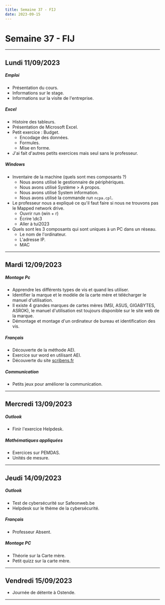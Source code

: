 ```yaml
---
title: Semaine 37 - FIJ
date: 2023-09-15
---
```

# Semaine 37 - FIJ
---
## Lundi 11/09/2023
##### Emploi
- Présentation du cours.
- Informations sur le stage.
- Informations sur la visite de l'entreprise.
##### Excel
- Histoire des tableurs.
- Présentation de Microsoft Excel.
- Petit exercice : Budget.
	- Encodage des données.
	- Formules.
	- Mise en forme.
- J'ai fait d'autres petits exercices mais seul sans le professeur.
##### Windows
- Inventaire de la machine (quels sont mes composants ?)
	- Nous avons utilisé le gestionnaire de périphériques.
	- Nous avons utilisé Système > A propos.
	- Nous avons utilisé System information.
	- Nous avons utilisé la commande run `ncpa.cpl`.
- Le professeur nous a expliqué ce qu'il faut faire si nous ne trouvons pas le Mapped network drive.
	- Ouvrir run (win + r)
	- Écrire \dc3 
	- Aller à tui2023
- Quels sont les 3 composants qui sont uniques à un PC dans un réseau.
	- Le nom de l'ordinateur.
	- L'adresse IP.
	- MAC
	
---
## Mardi 12/09/2023
##### Montage Pc
- Apprendre les différents types de vis et quand les utiliser.
- Identifier la marque et le modèle de la carte mère et télécharger le manuel d'utilisation.
- Il existe 4 grandes marques de cartes mères (MSI, ASUS, GIGABYTES, ASROK), le manuel d'utilisation est toujours disponible sur le site web de la marque.
- Démontage et montage d'un ordinateur de bureau et identification des vis.
##### Français
- Découverte de la méthode AEI.
- Exercice sur word en utilisant AEI.
- Découverte du site [scribens.fr](https://www.scribens.com/)
##### Communication
- Petits jeux pour améliorer la communication.

---
## Mercredi 13/09/2023
##### Outlook
- Finir l'exercice Helpdesk.
##### Mathématiques appliquées
- Exercices sur PEMDAS.
- Unités de mesure.

---
## Jeudi 14/09/2023
##### Outlook
- Test de cybersécurité sur Safeonweb.be
- Helpdesk sur le thème de la cybersécurité. 
##### Français
- Professeur Absent.
##### Montage PC
- Théorie sur la Carte mère.
- Petit quizz sur la carte mère.

---
## Vendredi 15/09/2023
- Journée de détente à Ostende.

---
